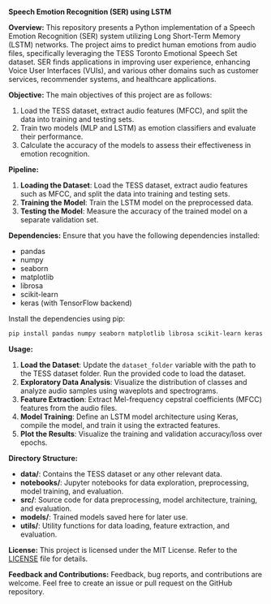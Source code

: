**Speech Emotion Recognition (SER) using LSTM**

**Overview:**
This repository presents a Python implementation of a Speech Emotion Recognition (SER) system utilizing Long Short-Term Memory (LSTM) networks. The project aims to predict human emotions from audio files, specifically leveraging the TESS Toronto Emotional Speech Set dataset. SER finds applications in improving user experience, enhancing Voice User Interfaces (VUIs), and various other domains such as customer services, recommender systems, and healthcare applications.

**Objective:**
The main objectives of this project are as follows:
1. Load the TESS dataset, extract audio features (MFCC), and split the data into training and testing sets.
2. Train two models (MLP and LSTM) as emotion classifiers and evaluate their performance.
3. Calculate the accuracy of the models to assess their effectiveness in emotion recognition.

**Pipeline:**
1. **Loading the Dataset**: Load the TESS dataset, extract audio features such as MFCC, and split the data into training and testing sets.
2. **Training the Model**: Train the LSTM model on the preprocessed data.
3. **Testing the Model**: Measure the accuracy of the trained model on a separate validation set.

**Dependencies:**
Ensure that you have the following dependencies installed:
- pandas
- numpy
- seaborn
- matplotlib
- librosa
- scikit-learn
- keras (with TensorFlow backend)

Install the dependencies using pip:
```bash
pip install pandas numpy seaborn matplotlib librosa scikit-learn keras
```

**Usage:**
1. **Load the Dataset**: Update the `dataset_folder` variable with the path to the TESS dataset folder. Run the provided code to load the dataset.
2. **Exploratory Data Analysis**: Visualize the distribution of classes and analyze audio samples using waveplots and spectrograms.
3. **Feature Extraction**: Extract Mel-frequency cepstral coefficients (MFCC) features from the audio files.
4. **Model Training**: Define an LSTM model architecture using Keras, compile the model, and train it using the extracted features.
5. **Plot the Results**: Visualize the training and validation accuracy/loss over epochs.

**Directory Structure:**
- **data/**: Contains the TESS dataset or any other relevant data.
- **notebooks/**: Jupyter notebooks for data exploration, preprocessing, model training, and evaluation.
- **src/**: Source code for data preprocessing, model architecture, training, and evaluation.
- **models/**: Trained models saved here for later use.
- **utils/**: Utility functions for data loading, feature extraction, and evaluation.

**License:**
This project is licensed under the MIT License. Refer to the [LICENSE](LICENSE) file for details.

**Feedback and Contributions:**
Feedback, bug reports, and contributions are welcome. Feel free to create an issue or pull request on the GitHub repository.

